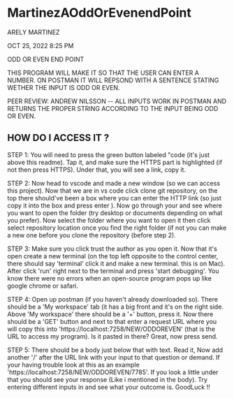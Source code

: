 # MartinezAOddOrEvenendPoint

ARELY MARTINEZ 

OCT 25, 2022 8:25 PM

ODD OR EVEN END POINT 

THIS PROGRAM WILL MAKE IT SO THAT THE USER CAN ENTER A NUMBER. ON POSTMAN IT WILL REPSOND WITH A SENTENCE STATING WETHER THE INPUT IS ODD OR EVEN.

PEER REVIEW: ANDREW NILSSON -- ALL INPUTS WORK IN POSTMAN AND RETURNS THE PROPER STRING ACCORDING TO THE INPUT BEING ODD OR EVEN.

HOW DO I ACCESS IT ?
----------------------------------------------------------------

STEP 1: You will need to press the green button labeled "code (it's just above this readme). Tap it, and make sure the HTTPS part is highlighted (if not then press HTTPS). Under that, you will see a link, copy it.

STEP 2: Now head to vscode and made a new window (so we can access this project). Now that we are in vs code click clone git repository, on the top there should've been a box where you can enter the HTTP link (so just copy it into the box and press enter ). Now go through your and see where you want to open the folder (try desktop or documents depending on what you prefer). Now select the folder where you want to open it then click select repository location once you find the right folder (if not you can make a new one before you clone the repository (before step 2).

STEP 3: Make sure you click trust the author as you open it. Now that it's open create a new terminal (on the top left opposite to the control center, there should say 'terminal' click it and make a new terminal. this is on Mac). After click 'run' right next to the terminal and press 'start debugging'. You know there were no errors when an open-source program pops up like google chrome or safari.

STEP 4: Open up postman (if you haven't already downloaded so). There should be a 'My workspace' tab (it has a big front and it's on the right side. Above 'My workspace' there should be a '+' button, press it. Now there should be a 'GET' button and next to that enter a request URL where you will copy this into 'https://localhost:7258/NEW/ODDOREVEN' (that is the URL to access my program). Is it pasted in there? Great, now press send.

STEP 5: There should be a body just below that with text. Read it, Now add another '/' after the URL link with your input to that question or demand. If your having trouble look at this as an example 'https://localhost:7258/NEW/ODDOREVEN/7785'. If you look a little under that you should see your response (Like i mentioned in the body). Try entering different inputs in and see what your outcome is. GoodLuck !!
